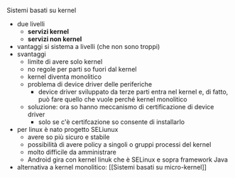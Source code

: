 Sistemi basati su kernel
- due livelli
	- **servizi kernel**
	- **servizi non kernel**
- vantaggi si sistema a livelli (che non sono troppi)
- svantaggi
	- limite di avere solo kernel
	- no regole per parti so fuori dal kernel
	- kernel diventa monolitico
	- problema di device driver delle periferiche
		- device driver sviluppato da terze parti entra nel kernel e, di fatto, può fare quello che vuole perché kernel monolitico
	- soluzione: ora so hanno meccanismo di certificazione di device driver
		- solo se c'è certifcazione so consente di installarlo
- per linux è nato progetto SELiunux
	- avere so più sicuro e stabile
	- possibilità di avere policy a singoli o gruppi processi del kernel
	- molto difficile da amministrare
	- Android gira con kernel linuk che è SELinux e sopra framework Java
- alternativa a kernel monolitico: [[Sistemi basati su micro-kernel]]